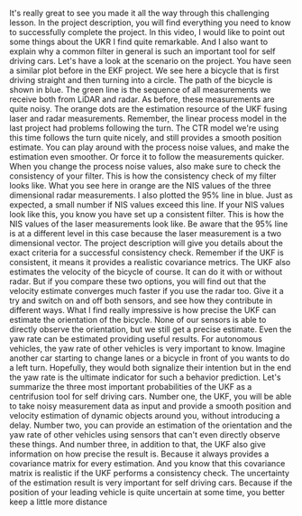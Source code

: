It's really great to see you made it all the way through this challenging lesson. In the project description, you will find everything you need to know to successfully complete the project. In this video, I would like to point out some things about the UKR I find quite remarkable. And I also want to explain why a common filter in general is such an important tool for self driving cars. Let's have a look at the scenario on the project. You have seen a similar plot before in the EKF project. We see here a bicycle that is first driving straight and then turning into a circle. The path of the bicycle is shown in blue. The green line is the sequence of all measurements we receive both from LiDAR and radar. As before, these measurements are quite noisy. The orange dots are the estimation resource of the UKF fusing laser and radar measurements. Remember, the linear process model in the last project had problems following the turn. The CTR model we're using this time follows the turn quite nicely, and still provides a smooth position estimate. You can play around with the process noise values, and make the estimation even smoother. Or force it to follow the measurements quicker. When you change the process noise values, also make sure to check the consistency of your filter. This is how the consistency check of my filter looks like. What you see here in orange are the NIS values of the three dimensional radar measurements. I also plotted the 95% line in blue. Just as expected, a small number if NIS values exceed this line. If your NIS values look like this, you know you have set up a consistent filter. This is how the NIS values of the laser measurements look like. Be aware that the 95% line is at a different level in this case because the laser measurement is a two dimensional vector. The project description will give you details about the exact criteria for a successful consistency check. Remember if the UKF is consistent, it means it provides a realistic covariance metrics. The UKF also estimates the velocity of the bicycle of course. It can do it with or without radar. But if you compare these two options, you will find out that the velocity estimate converges much faster if you use the radar too. Give it a try and switch on and off both sensors, and see how they contribute in different ways. What I find really impressive is how precise the UKF can estimate the orientation of the bicycle. None of our sensors is able to directly observe the orientation, but we still get a precise estimate. Even the yaw rate can be estimated providing useful results. For autonomous vehicles, the yaw rate of other vehicles is very important to know. Imagine another car starting to change lanes or a bicycle in front of you wants to do a left turn. Hopefully, they would both signalize their intention but in the end the yaw rate is the ultimate indicator for such a behavior prediction. Let's summarize the three most important probabilities of the UKF as a centrifusion tool for self driving cars. Number one, the UKF, you will be able to take noisy measurement data as input and provide a smooth position and velocity estimation of dynamic objects around you, without introducing a delay. Number two, you can provide an estimation of the orientation and the yaw rate of other vehicles using sensors that can't even directly observe these things. And number three, in addition to that, the UKF also give information on how precise the result is. Because it always provides a covariance matrix for every estimation. And you know that this covariance matrix is realistic if the UKF performs a consistency check. The uncertainty of the estimation result is very important for self driving cars. Because if the position of your leading vehicle is quite uncertain at some time, you better keep a little more distance 